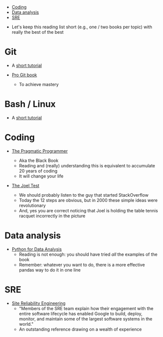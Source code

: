 <!--ts-->
   * [Coding](#coding)
   * [Data analysis](#data-analysis)
   * [SRE](#sre)



<!--te-->

- Let's keep this reading list short (e.g., one / two books per topic) with
  really the best of the best

# Git

- A [short tutorial](https://git-scm.com/docs/gittutorial)

- [Pro Git book](https://git-scm.com/book/en/v2)
  - To achieve mastery

# Bash / Linux

- A [short tutorial](https://www.usenix.org/sites/default/files/conference/protected-files/lisa19_maheshwari.pdf)

# Coding

- [The Pragmatic Programmer](https://www.amazon.com/Pragmatic-Programmer-Journeyman-Master/dp/020161622X)
  - Aka the Black Book
  - Reading and (really) understanding this is equivalent to accumulate 20 years
    of coding
  - It will change your life

- [The Joel Test](https://www.joelonsoftware.com/2000/08/09/the-joel-test-12-steps-to-better-code)
  - We should probably listen to the guy that started StackOverflow
  - Today the 12 steps are obvious, but in 2000 these simple ideas were
    revolutionary
  - And, yes you are correct noticing that Joel is holding the table tennis
    racquet incorrectly in the picture

# Data analysis

- [Python for Data Analysis](https://www.amazon.com/Python-Data-Analysis-Wrangling-IPython/dp/1491957662)
  - Reading is not enough: you should have tried _all_ the examples of the book
  - Remember: whatever you want to do, there is a more effective pandas way to
    do it in one line

# SRE

- [Site Reliability Engineering](https://landing.google.com/sre/sre-book/toc/index.html)
  - "Members of the SRE team explain how their engagement with the entire
    software lifecycle has enabled Google to build, deploy, monitor, and
    maintain some of the largest software systems in the world."
  - An outstanding reference drawing on a wealth of experience
